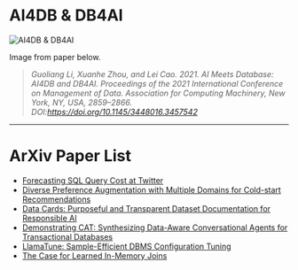 <!-- omit in toc -->

# AI4DB & DB4AI

![AI4DB & DB4AI](https://user-images.githubusercontent.com/9360415/161900753-6c09a13b-19a3-460d-841b-0216a1d19502.png)

Image from paper below.

> _Guoliang Li, Xuanhe Zhou, and Lei Cao. 2021. AI Meets Database: AI4DB and DB4AI. Proceedings of the 2021 International Conference on Management of Data. Association for Computing Machinery, New York, NY, USA, 2859–2866. DOI:https://doi.org/10.1145/3448016.3457542_

---

# ArXiv Paper List

- [Forecasting SQL Query Cost at Twitter](https://arxiv.org/abs/2204.05529)
- [Diverse Preference Augmentation with Multiple Domains for Cold-start Recommendations](https://arxiv.org/abs/2204.00327)
- [Data Cards: Purposeful and Transparent Dataset Documentation for Responsible AI](https://arxiv.org/abs/2204.01075)
- [Demonstrating CAT: Synthesizing Data-Aware Conversational Agents for Transactional Databases](https://arxiv.org/abs/2203.14144)
- [LlamaTune: Sample-Efficient DBMS Configuration Tuning](https://arxiv.org/abs/2203.05128)
- [The Case for Learned In-Memory Joins](https://arxiv.org/abs/2111.08824)
